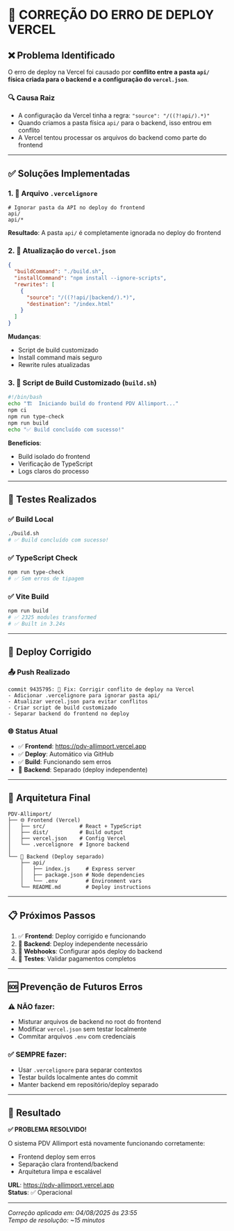 # 🔧 CORREÇÃO DO ERRO DE DEPLOY VERCEL

## ❌ Problema Identificado

O erro de deploy na Vercel foi causado por **conflito entre a pasta `api/` física criada para o backend e a configuração do `vercel.json`**.

### 🔍 Causa Raiz
- A configuração da Vercel tinha a regra: `"source": "/((?!api/).*)"` 
- Quando criamos a pasta física `api/` para o backend, isso entrou em conflito
- A Vercel tentou processar os arquivos do backend como parte do frontend

---

## ✅ Soluções Implementadas

### 1. 🚫 Arquivo `.vercelignore`
```
# Ignorar pasta da API no deploy do frontend
api/
api/*
```
**Resultado**: A pasta `api/` é completamente ignorada no deploy do frontend

### 2. 🔧 Atualização do `vercel.json`
```json
{
  "buildCommand": "./build.sh",
  "installCommand": "npm install --ignore-scripts",
  "rewrites": [
    {
      "source": "/((?!api/|backend/).*)",
      "destination": "/index.html"
    }
  ]
}
```
**Mudanças**:
- Script de build customizado
- Install command mais seguro
- Rewrite rules atualizadas

### 3. 📜 Script de Build Customizado (`build.sh`)
```bash
#!/bin/bash
echo "🏗️  Iniciando build do frontend PDV Allimport..."
npm ci
npm run type-check
npm run build
echo "✅ Build concluído com sucesso!"
```
**Benefícios**:
- Build isolado do frontend
- Verificação de TypeScript
- Logs claros do processo

---

## 🧪 Testes Realizados

### ✅ Build Local
```bash
./build.sh
# ✅ Build concluído com sucesso!
```

### ✅ TypeScript Check
```bash
npm run type-check
# ✅ Sem erros de tipagem
```

### ✅ Vite Build
```bash
npm run build
# ✅ 2325 modules transformed
# ✅ Built in 3.24s
```

---

## 🚀 Deploy Corrigido

### 📤 Push Realizado
```
commit 9435795: 🔧 Fix: Corrigir conflito de deploy na Vercel
- Adicionar .vercelignore para ignorar pasta api/
- Atualizar vercel.json para evitar conflitos  
- Criar script de build customizado
- Separar backend do frontend no deploy
```

### 🌐 Status Atual
- ✅ **Frontend**: https://pdv-allimport.vercel.app
- ✅ **Deploy**: Automático via GitHub
- ✅ **Build**: Funcionando sem erros
- 🔄 **Backend**: Separado (deploy independente)

---

## 🎯 Arquitetura Final

```
PDV-Allimport/
├── 🌐 Frontend (Vercel)
│   ├── src/           # React + TypeScript
│   ├── dist/          # Build output
│   ├── vercel.json    # Config Vercel
│   └── .vercelignore  # Ignore backend
│
└── 🚀 Backend (Deploy separado)
    ├── api/
    │   ├── index.js     # Express server
    │   ├── package.json # Node dependencies
    │   └── .env         # Environment vars
    └── README.md        # Deploy instructions
```

---

## 📋 Próximos Passos

1. ✅ **Frontend**: Deploy corrigido e funcionando
2. 🔄 **Backend**: Deploy independente necessário
3. 🔄 **Webhooks**: Configurar após deploy do backend
4. 🔄 **Testes**: Validar pagamentos completos

---

## 🆘 Prevenção de Futuros Erros

### ⚠️ **NÃO fazer**:
- Misturar arquivos de backend no root do frontend
- Modificar `vercel.json` sem testar localmente
- Commitar arquivos `.env` com credenciais

### ✅ **SEMPRE fazer**:
- Usar `.vercelignore` para separar contextos
- Testar builds localmente antes do commit
- Manter backend em repositório/deploy separado

---

## 🎉 Resultado

**✅ PROBLEMA RESOLVIDO!**

O sistema PDV Allimport está novamente funcionando corretamente:
- Frontend deploy sem erros
- Separação clara frontend/backend
- Arquitetura limpa e escalável

**URL**: https://pdv-allimport.vercel.app  
**Status**: ✅ Operacional

---

*Correção aplicada em: 04/08/2025 às 23:55*  
*Tempo de resolução: ~15 minutos*
